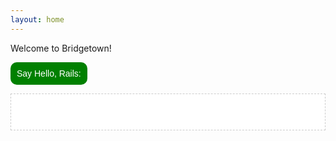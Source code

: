 ```yaml
---
layout: home
---
```


Welcome to Bridgetown!

<button id="hello-rails" style="font-size: inherit;padding:10px;background:green;color:white;border:none; border-radius: 10px">Say Hello, Rails:</button>

<div id="rails-result" style="border: 1px dashed #ccc; background: white; padding: 20px">
&nbsp;
</div>
